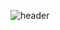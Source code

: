 ![header](https://capsule-render.vercel.app/api?type=waving&color=blue&height=200&section=header&text=SmartHome%20InternShip&fontSize=50&fontColor=d6ace6)
